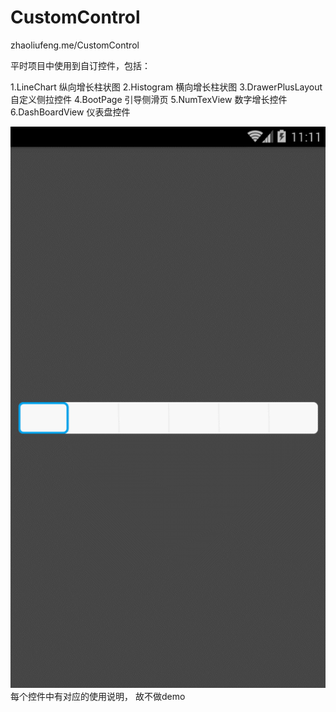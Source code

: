 # CustomControl
zhaoliufeng.me/CustomControl

平时项目中使用到自订控件，包括：

1.LineChart 纵向增长柱状图 
2.Histogram 横向增长柱状图
3.DrawerPlusLayout 自定义侧拉控件
4.BootPage 引导侧滑页
5.NumTexView 数字增长控件
6.DashBoardView 仪表盘控件

![image](https://github.com/zhaoliufeng/CustomControl/blob/master/PayPwView%20六位密码输入框V1/ScreenShoot/payview.gif)
每个控件中有对应的使用说明， 故不做demo

